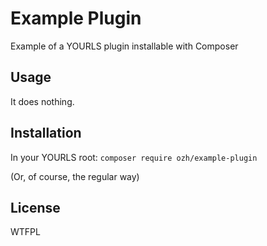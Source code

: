 # Example Plugin

Example of a YOURLS plugin installable with Composer

## Usage

It does nothing.

## Installation

In your YOURLS root: `composer require ozh/example-plugin`

(Or, of course, the regular way)

## License

WTFPL
